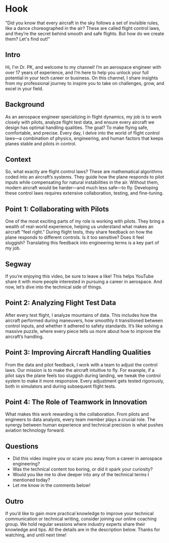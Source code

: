 # Hook  
"Did you know that every aircraft in the sky follows a set of invisible rules, like a dance choreographed in the air? These are called flight control laws, and they’re the secret behind smooth and safe flights. But how do we create them? Let's find out!"  

## Intro  
Hi, I'm Dr. PK, and welcome to my channel! I’m an aerospace engineer with over 17 years of experience, and I’m here to help you unlock your full potential in your tech career or business. On this channel, I share insights from my professional journey to inspire you to take on challenges, grow, and excel in your field.  

## Background  
As an aerospace engineer specializing in flight dynamics, my job is to work closely with pilots, analyze flight test data, and ensure every aircraft we design has optimal handling qualities. The goal? To make flying safe, comfortable, and precise. Every day, I delve into the world of flight control laws—a combination of physics, engineering, and human factors that keeps planes stable and pilots in control.  

## Context  
So, what exactly are flight control laws? These are mathematical algorithms coded into an aircraft’s systems. They guide how the plane responds to pilot inputs while compensating for natural instabilities in the air. Without them, modern aircraft would be harder—and much less safe—to fly. Developing these control laws requires extensive collaboration, testing, and fine-tuning.  

## Point 1: Collaborating with Pilots  
One of the most exciting parts of my role is working with pilots. They bring a wealth of real-world experience, helping us understand what makes an aircraft "feel right." During flight tests, they share feedback on how the plane responds to different controls. Is it too sensitive? Does it feel sluggish? Translating this feedback into engineering terms is a key part of my job.  

## Segway  
If you’re enjoying this video, be sure to leave a like! This helps YouTube share it with more people interested in pursuing a career in aerospace. And now, let’s dive into the technical side of things.  


## Point 2: Analyzing Flight Test Data  
After every test flight, I analyze mountains of data. This includes how the aircraft performed during maneuvers, how smoothly it transitioned between control inputs, and whether it adhered to safety standards. It’s like solving a massive puzzle, where every piece tells us more about how to improve the aircraft’s handling.  

## Point 3: Improving Aircraft Handling Qualities  
From the data and pilot feedback, I work with a team to adjust the control laws. Our mission is to make the aircraft intuitive to fly. For example, if a pilot says the plane feels too sluggish during landing, we tweak the control system to make it more responsive. Every adjustment gets tested rigorously, both in simulators and during subsequent flight tests.  

## Point 4: The Role of Teamwork in Innovation  
What makes this work rewarding is the collaboration. From pilots and engineers to data analysts, every team member plays a crucial role. The synergy between human experience and technical precision is what pushes aviation technology forward.  

## Questions  
- Did this video inspire you or scare you away from a career in aerospace engineering?  
- Was the technical content too boring, or did it spark your curiosity?  
- Would you like me to dive deeper into any of the technical terms I mentioned today?  
- Let me know in the comments below!  

## Outro  
If you’d like to gain more practical knowledge to improve your technical communication or technical writing, consider joining our online coaching group. We hold regular sessions where industry experts share their knowledge and tips. All the details are in the description below. Thanks for watching, and until next time!  
